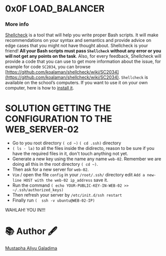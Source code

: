 # 0x0F LOAD_BALANCER


### More info
[Shellcheck](https://github.com/koalaman/shellcheck) is a tool that will help you write proper Bash scripts. It will make recommendations on your syntax and semantics and provide advice on edge cases that you might not have thought about. Shellcheck is your friend! **All your Bash scripts must pass ``Shellcheck`` without any error or you will not get any points on the task**. Also, for every feedback, Shellcheck will provide a code that you can use to get more information about the issue, for example for code ``SC2034``, you can browse [https://github.com/koalaman/shellcheck/wiki/SC2034](https://github.com/koalaman/shellcheck/wiki/SC2034).
``Shellcheck`` is available on the school’s computers. If you want to use it on your own computer, here is how to [install it](https://github.com/koalaman/shellcheck#installing).

# SOLUTION GETTING THE CONFIGURATION TO THE WEB_SERVER-02

* Go to you root directory `( cd ~)`
`( cd .ssh)` directory
* `( ls - la)` to all the files inside the didirecto, reason to be sure if you have the required files in it, don't touch anything not yet.
* Generate a new key using the name any name `web-02`. Remember we are doing all this in the root directory `( cd ~)`. 
* Then ask for a new server for `web-02`.
* `Vim` / open the file `config` in your `/root/.ssh/` directory edit `Add a new-line HOST with the web-02 ip_address` save it.
* Run the command `( echo YOUR-PUBLIC-KEY-IN-WEB-02 >> ~/.ssh/authorized_keys)`
* Then refresh your server by `/etc/init.d/ssh restart`
* Finally run  `(  ssh -v ubuntu@WEB-02-IP)`

WAHLAH! YOU IN!!!

# 📚 Author 🖋️

[Mustapha Aliyu Galadima](https://github.com/MG-Musty/)

